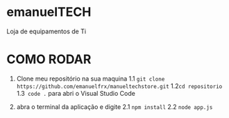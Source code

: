 # emanuelTECH
Loja de equipamentos de Ti

# COMO RODAR
1. Clone meu repositório na sua maquina
1.1 `git clone https://github.com/emanuelfrx/manueltechstore.git`
1.2`cd repositorio`
1.3` code .` para abri o Visual Studio Code

2. abra o terminal da aplicação e digite
2.1 `npm install`
2.2 `node app.js`

